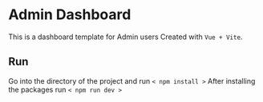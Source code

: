 # Admin Dashboard

This is a dashboard template for Admin users Created with `Vue + Vite`.

## Run

Go into the directory of the project and run `< npm install >`
After installing the packages run `< npm run dev >`
